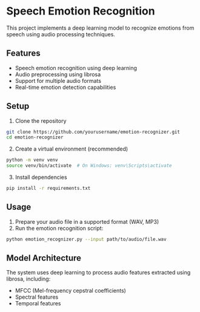# Speech Emotion Recognition

This project implements a deep learning model to recognize emotions from speech using audio processing techniques.

## Features

- Speech emotion recognition using deep learning
- Audio preprocessing using librosa
- Support for multiple audio formats
- Real-time emotion detection capabilities

## Setup

1. Clone the repository
```bash
git clone https://github.com/yourusername/emotion-recognizer.git
cd emotion-recognizer
```

2. Create a virtual environment (recommended)
```bash
python -m venv venv
source venv/bin/activate  # On Windows: venv\Scripts\activate
```

3. Install dependencies
```bash
pip install -r requirements.txt
```

## Usage

1. Prepare your audio file in a supported format (WAV, MP3)
2. Run the emotion recognition script:
```bash
python emotion_recognizer.py --input path/to/audio/file.wav
```

## Model Architecture

The system uses deep learning to process audio features extracted using librosa, including:
- MFCC (Mel-frequency cepstral coefficients)
- Spectral features
- Temporal features

